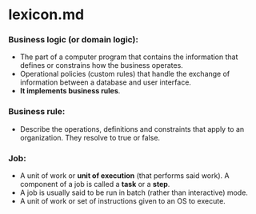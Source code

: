 # lexicon.md

### Business logic (or domain logic):
- The part of a computer program that contains the information that defines or constrains how the business operates.
- Operational policies (custom rules) that handle the exchange of information between a database and user interface.
- **It implements business rules**.

### Business rule:
- Describe the operations, definitions and constraints that apply to an organization. They resolve to true or false.

### Job:
- A unit of work or **unit of execution** (that performs said work). A component of a job is called a **task** or a **step**.
- A job is usually said to be run in batch (rather than interactive) mode.
- A unit of work or set of instructions given to an OS to execute.
